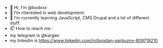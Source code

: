 - 👋 Hi, I’m @bodxxx
- 👀 I’m interested in web development.
- 🌱 I’m currently learning JavaScript, CMS Drupal and a lot of different stuff.
- 📫 How to reach me :
-  my telegram is @kargee 
- my linkedin is https://www.linkedin.com/in/bogdan-garbuzov-809719210

<!---
bodxxx/bodxxx is a ✨ special ✨ repository because its `README.md` (this file) appears on your GitHub profile.
You can click the Preview link to take a look at your changes.
--->
